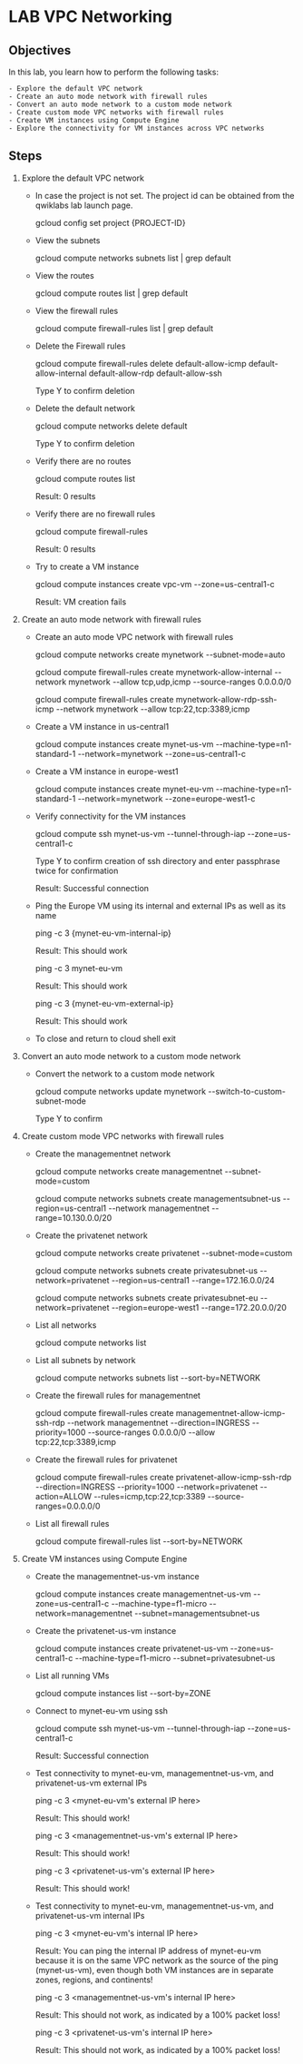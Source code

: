 # LAB VPC Networking

## Objectives

In this lab, you learn how to perform the following tasks:

    - Explore the default VPC network
    - Create an auto mode network with firewall rules
    - Convert an auto mode network to a custom mode network
    - Create custom mode VPC networks with firewall rules
    - Create VM instances using Compute Engine
    - Explore the connectivity for VM instances across VPC networks

## Steps

1. Explore the default VPC network

    - In case the project is not set. The project id can be obtained from the qwiklabs lab launch page.

        gcloud config set project {PROJECT-ID}

    - View the subnets

        gcloud compute networks subnets list | grep default

    - View the routes

        gcloud compute routes list | grep default

    - View the firewall rules

        gcloud compute firewall-rules list | grep default

    - Delete the Firewall rules

        gcloud compute firewall-rules delete default-allow-icmp default-allow-internal default-allow-rdp default-allow-ssh

        Type Y to confirm deletion

    - Delete the default network

        gcloud compute networks delete default

        Type Y to confirm deletion

    - Verify there are no routes

        gcloud compute routes list

        Result: 0 results

    - Verify there are no firewall rules

        gcloud compute firewall-rules

        Result: 0 results

    - Try to create a VM instance

        gcloud compute instances create vpc-vm --zone=us-central1-c

        Result: VM creation fails

2. Create an auto mode network with firewall rules

    - Create an auto mode VPC network with firewall rules

        gcloud compute networks create mynetwork --subnet-mode=auto

        gcloud compute firewall-rules create mynetwork-allow-internal --network mynetwork --allow tcp,udp,icmp --source-ranges 0.0.0.0/0

        gcloud compute firewall-rules create mynetwork-allow-rdp-ssh-icmp --network mynetwork --allow tcp:22,tcp:3389,icmp

    - Create a VM instance in us-central1

        gcloud compute instances create mynet-us-vm --machine-type=n1-standard-1 --network=mynetwork --zone=us-central1-c

    - Create a VM instance in europe-west1

        gcloud compute instances create mynet-eu-vm --machine-type=n1-standard-1 --network=mynetwork --zone=europe-west1-c

    - Verify connectivity for the VM instances

        gcloud compute ssh mynet-us-vm --tunnel-through-iap --zone=us-central1-c

        Type Y to confirm creation of ssh directory and enter passphrase twice for confirmation

        Result: Successful connection

    - Ping the Europe VM using its internal and external IPs as well as its name

        ping -c 3 {mynet-eu-vm-internal-ip}

        Result: This should work

        ping -c 3 mynet-eu-vm

        Result: This should work

        ping -c 3 {mynet-eu-vm-external-ip}

        Result: This should work

    - To close and return to cloud shell
        exit

3. Convert an auto mode network to a custom mode network

    - Convert the network to a custom mode network

        gcloud compute networks update mynetwork --switch-to-custom-subnet-mode

        Type Y to confirm

4. Create custom mode VPC networks with firewall rules

    - Create the managementnet network

        gcloud compute networks create managementnet --subnet-mode=custom

        gcloud compute networks subnets create managementsubnet-us --region=us-central1 --network managementnet --range=10.130.0.0/20

    - Create the privatenet network

        gcloud compute networks create privatenet --subnet-mode=custom

        gcloud compute networks subnets create privatesubnet-us --network=privatenet --region=us-central1 --range=172.16.0.0/24

        gcloud compute networks subnets create privatesubnet-eu --network=privatenet --region=europe-west1 --range=172.20.0.0/20

    - List all networks

        gcloud compute networks list

    - List all subnets by network

        gcloud compute networks subnets list --sort-by=NETWORK

    - Create the firewall rules for managementnet

        gcloud compute firewall-rules create managementnet-allow-icmp-ssh-rdp --network managementnet --direction=INGRESS --priority=1000 --source-ranges 0.0.0.0/0 --allow tcp:22,tcp:3389,icmp

    - Create the firewall rules for privatenet

        gcloud compute firewall-rules create privatenet-allow-icmp-ssh-rdp --direction=INGRESS --priority=1000 --network=privatenet --action=ALLOW --rules=icmp,tcp:22,tcp:3389 --source-ranges=0.0.0.0/0

    - List all firewall rules

        gcloud compute firewall-rules list --sort-by=NETWORK

5. Create VM instances using Compute Engine

    - Create the managementnet-us-vm instance

        gcloud compute instances create managementnet-us-vm --zone=us-central1-c --machine-type=f1-micro --network=managementnet --subnet=managementsubnet-us

    - Create the privatenet-us-vm instance

        gcloud compute instances create privatenet-us-vm --zone=us-central1-c --machine-type=f1-micro --subnet=privatesubnet-us

    - List all running VMs

        gcloud compute instances list --sort-by=ZONE

    - Connect to mynet-eu-vm using ssh

        gcloud compute ssh mynet-us-vm --tunnel-through-iap --zone=us-central1-c

        Result: Successful connection

    - Test connectivity to mynet-eu-vm, managementnet-us-vm, and privatenet-us-vm external IPs

        ping -c 3 <mynet-eu-vm's external IP here>

        Result: This should work!

        ping -c 3 <managementnet-us-vm's external IP here>

        Result: This should work!

        ping -c 3 <privatenet-us-vm's external IP here>

        Result: This should work!

    - Test connectivity to mynet-eu-vm, managementnet-us-vm, and privatenet-us-vm internal IPs

        ping -c 3 <mynet-eu-vm's internal IP here>

        Result: You can ping the internal IP address of mynet-eu-vm because it is on the same VPC network as the source of the ping (mynet-us-vm), even though both VM instances are in separate zones, regions, and continents!

        ping -c 3 <managementnet-us-vm's internal IP here>

        Result: This should not work, as indicated by a 100% packet loss!

        ping -c 3 <privatenet-us-vm's internal IP here>

        Result: This should not work, as indicated by a 100% packet loss!
